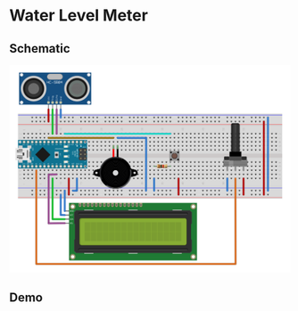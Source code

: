 # Water Level Meter

## Schematic

![](./.data/water-level-meter-breadboard.svg)

## Demo

[](https://www.youtube.com/embed/LV0RpMmX5oc)
